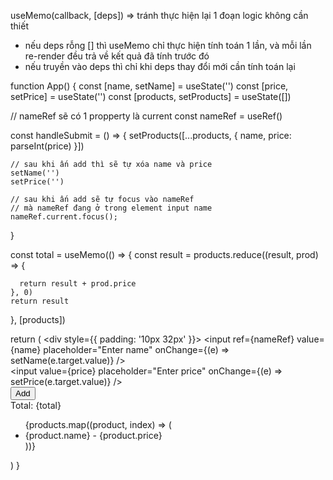 useMemo(callback, [deps]) => tránh thực hiện lại 1 đoạn logic không cần thiết
- nếu deps rỗng [] thì useMemo chỉ thực hiện tính toán 1 lần, và mỗi lần re-render đều trả về kết quả đã tính trước đó
- nếu truyền vào deps thì chỉ khi deps thay đổi mới cần tính toán lại

function App() {
  const [name, setName] = useState('')
  const [price, setPrice] = useState('')
  const [products, setProducts] = useState([])

  // nameRef sẽ có 1 propperty là current
  const nameRef = useRef()

  const handleSubmit = () => {
    setProducts([...products, {
      name,
      price: parseInt(price)
    }])

    // sau khi ấn add thì sẽ tự xóa name và price
    setName('')
    setPrice('')

    // sau khi ấn add sẽ tự focus vào nameRef
    // mà nameRef đang ở trong element input name
    nameRef.current.focus();
  }

  const total = useMemo(() => {
    const result = products.reduce((result, prod) => {

      return result + prod.price
    }, 0)
    return result
  }, [products])

  return (
    <div style={{ padding: '10px 32px' }}>
      <input
        ref={nameRef}
        value={name}
        placeholder="Enter name"
        onChange={(e) => setName(e.target.value)}
      />
      <br />
      <input
        value={price}
        placeholder="Enter price"
        onChange={(e) => setPrice(e.target.value)}
      />
      <br />
      <button onClick={handleSubmit}>Add</button>
      <br />
      Total: {total}
      <ul>
        {products.map((product, index) => (
          <li key={index}>{product.name} - {product.price}</li>
        ))}
      </ul>
    </div>
  )
}